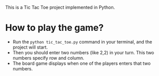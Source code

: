 This is a Tic Tac Toe project implemented in Python.

# How to play the game?
- Run the `python tic_tac_toe.py` command in your terminal, and the project will start.
- Then you should enter two numbers (like 2,2) in your turn. This two numbers specify row and column.
- The board game displays when one of the players enters that two numbers.




